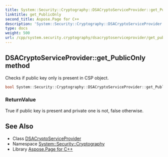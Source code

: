 ```yaml
---
title: System::Security::Cryptography::DSACryptoServiceProvider::get_PublicOnly method
linktitle: get_PublicOnly
second_title: Aspose.Page for C++
description: 'System::Security::Cryptography::DSACryptoServiceProvider::get_PublicOnly method. Checks if public key only is present in CSP object in C++.'
type: docs
weight: 500
url: /cpp/system.security.cryptography/dsacryptoserviceprovider/get_publiconly/
---
```

## DSACryptoServiceProvider::get_PublicOnly method


Checks if public key only is present in CSP object.

```cpp
bool System::Security::Cryptography::DSACryptoServiceProvider::get_PublicOnly() const
```


### ReturnValue

True if public key is present and private one is not, false otherwise.

## See Also

* Class [DSACryptoServiceProvider](../)
* Namespace [System::Security::Cryptography](../../)
* Library [Aspose.Page for C++](../../../)
